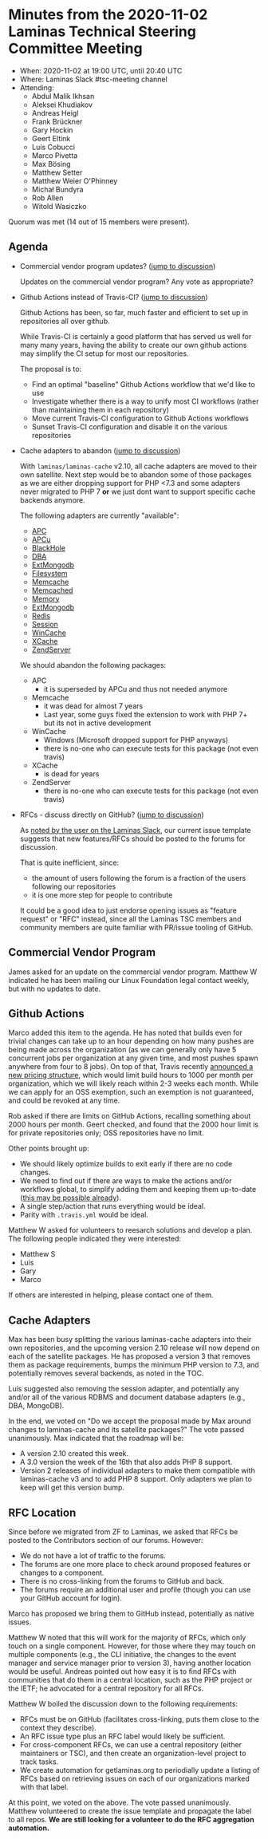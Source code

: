 # Minutes from the 2020-11-02 Laminas Technical Steering Committee Meeting

- When: 2020-11-02 at 19:00 UTC, until 20:40 UTC
- Where: Laminas Slack #tsc-meeting channel
- Attending:
  - Abdul Malik Ikhsan
  - Aleksei Khudiakov
  - Andreas Heigl
  - Frank Brückner
  - Gary Hockin
  - Geert Eltink
  - Luís Cobucci
  - Marco Pivetta
  - Max Bösing
  - Matthew Setter
  - Matthew Weier O'Phinney
  - Michał Bundyra
  - Rob Allen
  - Witold Wasiczko

Quorum was met (14 out of 15 members were present).

## Agenda

- Commercial vendor program updates? ([jump to discussion](#commercial-vendor-program))

  Updates on the commercial vendor program? Any vote as appropriate?

- Github Actions instead of Travis-CI? ([jump to discussion](#github-actions))

  Github Actions has been, so far, much faster and efficient to set up in repositories all over github.

  While Travis-CI is certainly a good platform that has served us well for many many years, having the ability to create our own github actions may simplify the CI setup for most our repositories.

  The proposal is to:

  - Find an optimal "baseline" Github Actions workflow that we'd like to use
  - Investigate whether there is a way to unify most CI workflows (rather than maintaining them in each repository)
  - Move current Travis-CI configuration to Github Actions workflows
  - Sunset Travis-CI configuration and disable it on the various repositories

- Cache adapters to abandon ([jump to discussion](#cache-adapters))

  With `laminas/laminas-cache` v2.10, all cache adapters are moved to their own satellite.
  Next step would be to abandon some of those packages as we are either dropping support for PHP <7.3 and some adapters never migrated to PHP 7 **or** we just dont want to support specific cache backends anymore.

  The following adapters are currently "available":

  - [APC](https://github.com/laminas/laminas-cache-storage-adapter-apc)
  - [APCu](https://github.com/laminas/laminas-cache-storage-adapter-apcu)
  - [BlackHole](https://github.com/laminas/laminas-cache-storage-adapter-blackhole)
  - [DBA](https://github.com/laminas/laminas-cache-storage-adapter-dba)
  - [ExtMongodb](https://github.com/laminas/laminas-cache-storage-adapter-ext-mongodb)
  - [Filesystem](https://github.com/laminas/laminas-cache-storage-adapter-filesystem)
  - [Memcache](https://github.com/laminas/laminas-cache-storage-adapter-memcache)
  - [Memcached](https://github.com/laminas/laminas-cache-storage-adapter-memcached)
  - [Memory](https://github.com/laminas/laminas-cache-storage-adapter-memory)
  - [ExtMongodb](https://github.com/laminas/laminas-cache-storage-adapter-mongodb)
  - [Redis](https://github.com/laminas/laminas-cache-storage-adapter-redis)
  - [Session](https://github.com/laminas/laminas-cache-storage-adapter-session)
  - [WinCache](https://github.com/laminas/laminas-cache-storage-adapter-wincache)
  - [XCache](https://github.com/laminas/laminas-cache-storage-adapter-xcache)
  - [ZendServer](https://github.com/laminas/laminas-cache-storage-adapter-zend-server)

  We should abandon the following packages:

  - APC
    - it is superseded by APCu and thus not needed anymore
  - Memcache
    - it was dead for almost 7 years
    - Last year, some guys fixed the extension to work with PHP 7+ but its not in active development
  - WinCache
    - Windows (Microsoft dropped support for PHP anyways)
    - there is no-one who can execute tests for this package (not even travis)
  - XCache
    - is dead for years
  - ZendServer
    - there is no-one who can execute tests for this package (not even travis)

- RFCs - discuss directly on GitHub? ([jump to discussion](#rfc-location))

  As [noted by the user on the Laminas Slack](https://laminas.slack.com/archives/C4QBQUEG5/p1602604527127400), our current issue template suggests that new features/RFCs should be posted to the forums for discussion.

  That is quite inefficient, since:

  - the amount of users following the forum is a fraction of the users following our repositories
  - it is one more step for people to contribute

  It could be a good idea to just endorse opening issues as "feature request" or "RFC" instead, since all the Laminas TSC members and community members are quite familiar with PR/issue tooling of GitHub.

## Commercial Vendor Program

James asked for an update on the commercial vendor program.
Matthew W indicated he has been mailing our Linux Foundation legal contact weekly, but with no updates to date.

## Github Actions

Marco added this item to the agenda.
He has noted that builds even for trivial changes can take up to an hour depending on how many pushes are being made across the organization (as we can generally only have 5 concurrent jobs per organization at any given time, and most pushes spawn anywhere from four to 8 jobs).
On top of that, Travis recently [announced a new pricing structure](https://blog.travis-ci.com/2020-11-02-travis-ci-new-billing), which would limit build hours to 1000 per month per organization, which we will likely reach within 2-3 weeks each month.
While we can apply for an OSS exemption, such an exemption is not guaranteed, and could be revoked at any time.

Rob asked if there are limits on GitHub Actions, recalling something about 2000 hours per month. Geert checked, and found that the 2000 hour limit is for private repositories only; OSS repositories have no limit.

Other points brought up:

- We should likely optimize builds to exit early if there are no code changes.
- We need to find out if there are ways to make the actions and/or workflows global, to simplify adding them and keeping them up-to-date ([this may be possible already](https://docs.github.com/en/free-pro-team@latest/actions/learn-github-actions/sharing-workflows-with-your-organization)).
- A single step/action that runs everything would be ideal.
- Parity with `.travis.yml` would be ideal.

Matthew W asked for volunteers to reesarch solutions and develop a plan.
The following people indicated they were interested:

- Matthew S
- Luís
- Gary
- Marco

If others are interested in helping, please contact one of them.

## Cache Adapters

Max has been busy splitting the various laminas-cache adapters into their own repositories, and the upcoming version 2.10 release will now depend on each of the satellite packages.
He has proposed a version 3 that removes them as package requirements, bumps the minimum PHP version to 7.3, and potentially removes several backends, as noted in the TOC.

Luís suggested also removing the session adapter, and potentially any and/or all of the various RDBMS and document database adapters (e.g., DBA, MongoDB).

In the end, we voted on "Do we accept the proposal made by Max around changes to laminas-cache and its satellite packages?"
The vote passed unanimously.
Max indicated that the roadmap will be:

- A version 2.10 created this week.
- A 3.0 version the week of the 16th that also adds PHP 8 support.
- Version 2 releases of individual adapters to make them compatible with laminas-cache v3 and to add PHP 8 support.
  Only adapters we plan to keep will get this version bump.

## RFC Location

Since before we migrated from ZF to Laminas, we asked that RFCs be posted to the Contributors section of our forums.
However:

- We do not have a lot of traffic to the forums.
- The forums are one more place to check around proposed features or changes to a component.
- There is no cross-linking from the forums to GitHub and back.
- The forums require an additional user and profile (though you can use your GitHub account for login).

Marco has proposed we bring them to GitHub instead, potentially as native issues.

Matthew W noted that this will work for the majority of RFCs, which only touch on a single component.
However, for those where they may touch on multiple components (e.g., the CLI initiative, the changes to the event manager and service manager prior to version 3), having another location would be useful.
Andreas pointed out how easy it is to find RFCs with communities that do them in a central location, such as the PHP project or the IETF; he advocated for a central repository for all RFCs.

Matthew W boiled the discussion down to the following requirements:

- RFCs must be on GitHub (facilitates cross-linking, puts them close to the context they describe).
- An RFC issue type plus an RFC label would likely be sufficient.
- For cross-component RFCs, we can use a central repository (either maintainers or TSC), and then create an organization-level project to track tasks.
- We create automation for getlaminas.org to periodially update a listing of RFCs based on retrieving issues on each of our organizations marked with that label.

At this point, we voted on the above.
The vote passed unanimously.
Matthew volunteered to create the issue template and propagate the label to all repos.
**We are still looking for a volunteer to do the RFC aggregation automation.**
